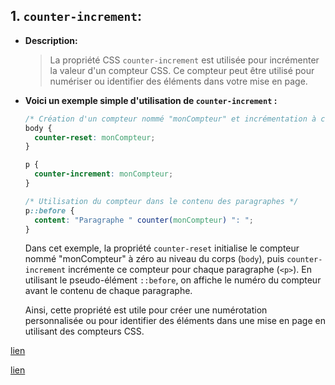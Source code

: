 

## 1. **`counter-increment`:**

- **Description:**

    >La propriété CSS `counter-increment` est utilisée pour incrémenter la valeur d'un compteur CSS. Ce compteur peut être utilisé pour numériser ou identifier des éléments dans votre mise en page. 
    
    
- **Voici un exemple simple d'utilisation de `counter-increment` :**

  ```css
  /* Création d'un compteur nommé "monCompteur" et incrémentation à chaque paragraphe (<p>) */
  body {
    counter-reset: monCompteur;
  }

  p {
    counter-increment: monCompteur;
  }

  /* Utilisation du compteur dans le contenu des paragraphes */
  p::before {
    content: "Paragraphe " counter(monCompteur) ": ";
  }
  ```

  Dans cet exemple, la propriété `counter-reset` initialise le compteur nommé "monCompteur" à zéro au niveau du corps (`body`), puis `counter-increment` incrémente ce compteur pour chaque paragraphe (`<p>`). En utilisant le pseudo-élément `::before`, on affiche le numéro du compteur avant le contenu de chaque paragraphe.

  Ainsi, cette propriété est utile pour créer une numérotation personnalisée ou pour identifier des éléments dans une mise en page en utilisant des compteurs CSS.



[lien](https://developer.mozilla.org/fr/docs/Web/CSS/CSS_counter_styles/Using_CSS_counters)

[lien](https://developer.mozilla.org/fr/docs/Web/CSS/counter-increment)
